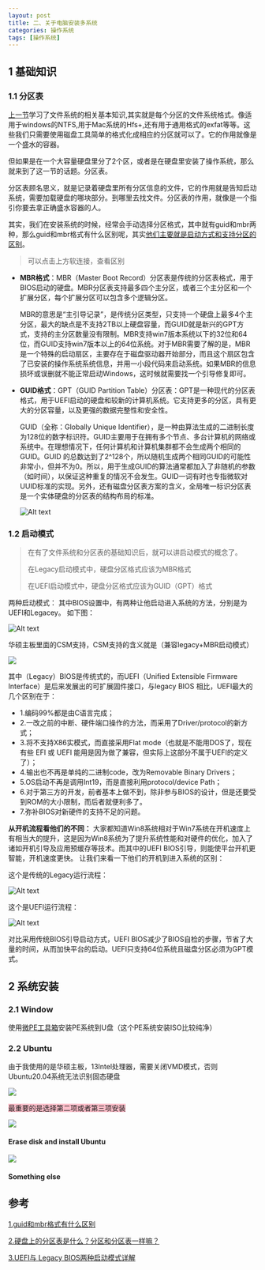 ```yaml
---
layout: post
title: 二、关于电脑安装多系统
categories: 操作系统
tags: [操作系统]
---
```


## 1 基础知识
### 1.1 分区表

[上一节](2023-10-10-1.文件系统.md)学习了文件系统的相关基本知识,其实就是每个分区的文件系统格式。像适用于windows的NTFS,用于Mac系统的Hfs+,还有用于通用格式的exfat等等。这些我们只需要使用磁盘工具简单的格式化成相应的分区就可以了。它的作用就像是一个盛水的容器。

但如果是在一个大容量硬盘里分了2个区，或者是在硬盘里安装了操作系统，那么就来到了这一节的话题。分区表。

分区表顾名思义，就是记录着硬盘里所有分区信息的文件，它的作用就是告知启动系统，需要加载硬盘的哪块部分。到哪里去找文件。分区表的作用，就像是一个指引你要去拿正确盛水容器的人。

其实，我们在安装系统的时候，经常会手动选择分区格式，其中就有guid和mbr两种，那么guid和mbr格式有什么区别呢，其实[他们主要就是启动方式和支持分区的区别](https://www.somode.com/winnews/19696.html)。

>可以点击上方软连接，查看区别

- **MBR格式**：MBR（Master Boot Record）分区表是传统的分区表格式，用于BIOS启动的硬盘。MBR分区表支持最多四个主分区，或者三个主分区和一个扩展分区，每个扩展分区可以包含多个逻辑分区。

  MBR的意思是“主引导记录”，是传统分区类型，只支持一个硬盘上最多4个主分区，最大的缺点是不支持2TB以上硬盘容量，而GUID就是新兴的GPT方式，支持的主分区数量没有限制。MBR支持win7版本系统以下的32位和64位，而GUID支持win7版本以上的64位系统。对于MBR需要了解的是，MBR是一个特殊的启动扇区，主要存在于磁盘驱动器开始部分，而且这个扇区包含了已安装的操作系统系统信息，并用一小段代码来启动系统。如果MBR的信息损坏或误删就不能正常启动Windows，这时候就需要找一个引导修复即可。


- **GUID格式**：GPT（GUID Partition Table）分区表：GPT是一种现代的分区表格式，用于UEFI启动的硬盘和较新的计算机系统。它支持更多的分区，具有更大的分区容量，以及更强的数据完整性和安全性。
  
  GUID（全称：Globally Unique Identifier），是一种由算法生成的二进制长度为128位的数字标识符。GUID主要用于在拥有多个节点、多台计算机的网络或系统中。在理想情况下，任何计算机和计算机集群都不会生成两个相同的GUID。GUID 的总数达到了2^128个，所以随机生成两个相同GUID的可能性非常小，但并不为0。所以，用于生成GUID的算法通常都加入了非随机的参数（如时间），以保证这种重复的情况不会发生。GUID一词有时也专指微软对UUID标准的实现。另外，还有磁盘分区表方案的含义，全局唯一标识分区表是一个实体硬盘的分区表的结构布局的标准。


  ![Alt text](/assets/rizhimanlu/20231010/image.png)

### 1.2 启动模式
>在有了文件系统和分区表的基础知识后，就可以讲启动模式的概念了。
>
>在Legacy启动模式中，硬盘分区格式应该为MBR格式
>
>在UEFI启动模式中，硬盘分区格式应该为GUID（GPT）格式

两种启动模式：
其中BIOS设置中，有两种让他启动进入系统的方法，分别是为UEFI和Legacey。 如下图：

![Alt text](/assets/rizhimanlu/20231010/image-1.png)

华硕主板里面的CSM支持，CSM支持的含义就是（兼容legacy+MBR启动模式）

![](/assets/rizhimanlu/20231010/Screenshot%20from%202023-10-13%2010-19-18.png)


其中（Legacy）BIOS是传统式的，而UEFI（Unified Extensible Firmware Interface）是后来发展出的可扩展固件接口，与legacy BIOS 相比，UEFI最大的几个区别在于：
- 1.编码99%都是由C语言完成；
- 2.一改之前的中断、硬件端口操作的方法，而采用了Driver/protocol的新方式；
- 3.将不支持X86实模式，而直接采用Flat mode（也就是不能用DOS了，现在有些 EFI 或 UEFI 能用是因为做了兼容，但实际上这部分不属于UEFI的定义了）；
- 4.输出也不再是单纯的二进制code，改为Removable Binary Drivers；
- 5.OS启动不再是调用Int19，而是直接利用protocol/device Path；
- 6.对于第三方的开发，前者基本上做不到，除非参与BIOS的设计，但是还要受到ROM的大小限制，而后者就便利多了。
- 7.弥补BIOS对新硬件的支持不足的问题。

**从开机流程看他们的不同：**
大家都知道Win8系统相对于Win7系统在开机速度上有相当大的提升，这是因为Win8系统为了提升系统性能和对硬件的优化，加入了诸如开机引导及应用预缓存等技术。而其中的UEFI BIOS引导，则能使平台开机更智能，开机速度更快。 让我们来看一下他们的开机到进入系统的区别：

这个是传统的Legacy运行流程：

![Alt text](/assets/rizhimanlu/20231010/image-2.png)

这个是UEFI运行流程：

![Alt text](/assets/rizhimanlu/20231010/image-3.png)

对比采用传统BIOS引导启动方式，UEFI BIOS减少了BIOS自检的步骤，节省了大量的时间，从而加快平台的启动。UEFI只支持64位系统且磁盘分区必须为GPT模式。


## 2 系统安装
### 2.1 Window

使用[微PE工具箱](https://www.wepe.cn/)安装PE系统到U盘（这个PE系统安装ISO比较纯净）

### 2.2 Ubuntu
由于我使用的是华硕主板，13Intel处理器，需要关闭VMD模式，否则Ubuntu20.04系统无法识别固态硬盘

![](/assets/rizhimanlu/20231010/2023-10-13%20170543.png)

<span style="background-color:pink">最重要的是选择第二项或者第三项安装

![](/assets/rizhimanlu/20231010/2023-10-13%20170553.png)

#### Erase disk and install Ubuntu

![](/assets/rizhimanlu/20231010/Screenshot%20from%202023-10-13%2017-14-34.png)

#### Something else




## 参考

[1.guid和mbr格式有什么区别](https://baijiahao.baidu.com/s?id=1741369293945103912)

[2.硬盘上的分区表是什么？分区和分区表一样嘛？](https://baijiahao.baidu.com/s?id=1748833557637845905&wfr=spider&for=pc)

[3.UEFI与 Legacy BIOS两种启动模式详解](https://blog.csdn.net/weixin_44657888/article/details/130482647)